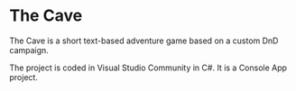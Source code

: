 # The Cave
The Cave is a short text-based adventure game based on a custom DnD campaign.

The project is coded in Visual Studio Community in C#. It is a Console App project.
